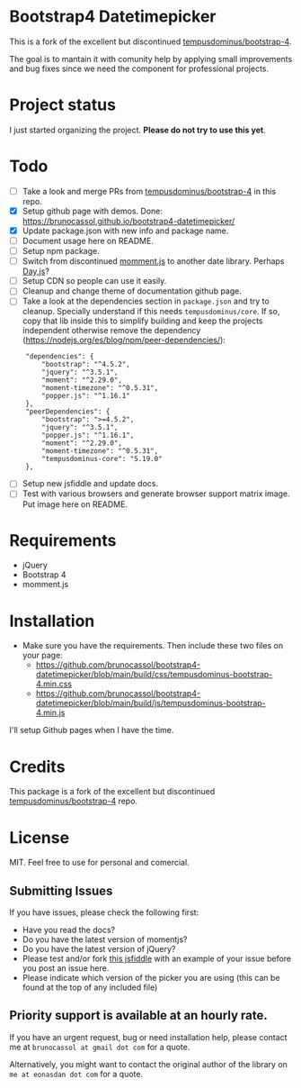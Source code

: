 # Bootstrap4 Datetimepicker

This is a fork of the excellent but discontinued [tempusdominus/bootstrap-4](https://github.com/tempusdominus/bootstrap-4).

The goal is to mantain it with comunity help by applying small improvements and bug fixes since we need the component for professional projects.

# Project status

I just started organizing the project. **Please do not try to use this yet**.

# Todo

- [ ] Take a look and merge PRs from [tempusdominus/bootstrap-4](https://github.com/tempusdominus/bootstrap-4) in this repo.
- [x] Setup github page with demos. Done: https://brunocassol.github.io/bootstrap4-datetimepicker/
- [x] Update package.json with new info and package name.
- [ ] Document usage here on README.
- [ ] Setup npm package.
- [ ] Switch from discontinued [momment.js](https://momentjs.com/docs/#/-project-status/) to another date library. Perhaps [Day,js](https://github.com/iamkun/dayjs)?
- [ ] Setup CDN so people can use it easily.
- [ ] Cleanup and change theme of documentation github page.
- [ ] Take a look at the dependencies section in `package.json` and try to cleanup. Specially understand if this needs `tempusdominus/core`. If so, copy that lib inside this to simplify building and keep the projects independent otherwise remove the dependency (https://nodejs.org/es/blog/npm/peer-dependencies/):
```
	"dependencies": {
		"bootstrap": "^4.5.2",
		"jquery": "^3.5.1",
		"moment": "^2.29.0",
		"moment-timezone": "^0.5.31",
		"popper.js": "^1.16.1"
	},
	"peerDependencies": {
		"bootstrap": ">=4.5.2",
		"jquery": "^3.5.1",
		"popper.js": "^1.16.1",
		"moment": "^2.29.0",
		"moment-timezone": "^0.5.31",
		"tempusdominus-core": "5.19.0"
	},
```
- [ ] Setup new jsfiddle and update docs.
- [ ] Test with various browsers and generate browser support matrix image. Put image here on README.

# Requirements

- jQuery
- Bootstrap 4
- momment.js

# Installation

- Make sure you have the requirements. Then include these two files on your page:
	- https://github.com/brunocassol/bootstrap4-datetimepicker/blob/main/build/css/tempusdominus-bootstrap-4.min.css
	- https://github.com/brunocassol/bootstrap4-datetimepicker/blob/main/build/js/tempusdominus-bootstrap-4.min.js

I'll setup Github pages when I have the time.

# Credits

This package is a fork of the excellent but discontinued [tempusdominus/bootstrap-4](https://github.com/tempusdominus/bootstrap-4) repo.

# License

MIT. Feel free to use for personal and comercial.

## Submitting Issues

If you have issues, please check the following first:

* Have you read the docs? 
* Do you have the latest version of momentjs?
* Do you have the latest version of jQuery?
* Please test and/or fork [this jsfiddle](https://jsfiddle.net/Eonasdan/bdxss6m8/) with an example of your issue before you post an issue here.
* Please indicate which version of the picker you are using (this can be found at the top of any included file)

## Priority support is available at an hourly rate. 

If you have an urgent request, bug or need installation help, please contact me at `brunocassol at gmail dot com` for a quote.

Alternatively, you might want to contact the original author of the library on `me at eonasdan dot com` for a quote.